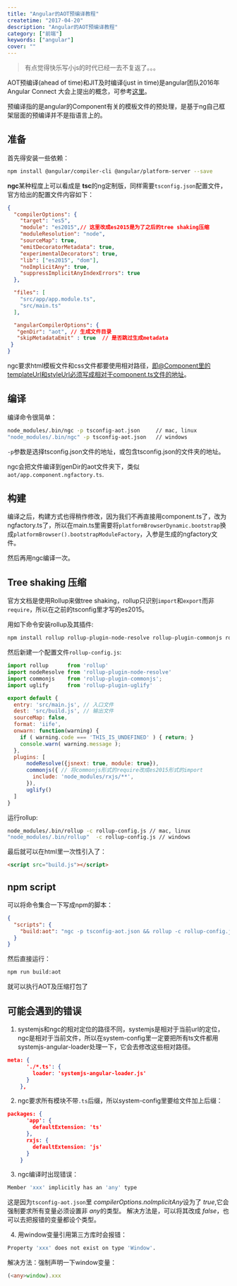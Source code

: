 ```yaml
---
title: "Angular的AOT预编译教程"
createtime: "2017-04-20"
description: "Angular的AOT预编译教程"
category: ["前端"]
keywords: ["angular"]
cover: ""
---
```


> 有点觉得快乐写小js的时代已经一去不复返了。。。

AOT预编译(ahead of time)和JIT及时编译(just in time)是angular团队2016年 Angular Connect 大会上提出的概念，可参考[这里](https://www.youtube.com/watch?v=kW9cJsvcsGo)。

预编译指的是angular的Component有关的模板文件的预处理，是基于ng自己框架层面的预编译并不是指语言上的。

<!-- more -->

## 准备
首先得安装一些依赖：
```bash
npm install @angular/compiler-cli @angular/platform-server --save
```

**ngc**某种程度上可以看成是 **tsc**的ng定制版，同样需要`tsconfig.json`配置文件，官方给出的配置文件内容如下：

```json
{
  "compilerOptions": {
    "target": "es5",
    "module": "es2015",// 这里改成es2015是为了之后的tree shaking压缩
    "moduleResolution": "node",
    "sourceMap": true,
    "emitDecoratorMetadata": true,
    "experimentalDecorators": true,
    "lib": ["es2015", "dom"],
    "noImplicitAny": true,
    "suppressImplicitAnyIndexErrors": true
  },

  "files": [
    "src/app/app.module.ts",
    "src/main.ts"
  ],

  "angularCompilerOptions": {
   "genDir": "aot", // 生成文件目录
   "skipMetadataEmit" : true  // 是否跳过生成metadata
 }
}
```

ngc要求html模板文件和css文件都要使用相对路径，即@Component里的templateUrl和styleUrl必须写成相对于component.ts文件的地址。

## 编译
编译命令很简单：
```bash
node_modules/.bin/ngc -p tsconfig-aot.json     // mac, linux
"node_modules/.bin/ngc" -p tsconfig-aot.json   // windows
```

`-p`参数是选择tsconfig.json文件的地址，或包含tsconfig.json的文件夹的地址。

ngc会把文件编译到genDir的aot文件夹下，类似`aot/app.component.ngfactory.ts`.

## 构建
编译之后，构建方式也得稍作修改，因为我们不再直接用component.ts了，改为ngfactory.ts了，所以在main.ts里需要将`platformBrowserDynamic.bootstrap`换成`platformBrowser().bootstrapModuleFactory`，入参是生成的ngfactory文件。

然后再用ngc编译一次。

## Tree shaking 压缩
官方文档是使用Rollup来做tree shaking，rollup只识别`import`和`export`而非`require`，所以在之前的tsconfig里才写的es2015。

用如下命令安装rollup及其插件:
```bash
npm install rollup rollup-plugin-node-resolve rollup-plugin-commonjs rollup-plugin-uglify --save-dev
```

然后新建一个配置文件`rollup-config.js`:
```js
import rollup      from 'rollup'
import nodeResolve from 'rollup-plugin-node-resolve'
import commonjs    from 'rollup-plugin-commonjs';
import uglify      from 'rollup-plugin-uglify'

export default {
  entry: 'src/main.js', // 入口文件
  dest: 'src/build.js', // 输出文件
  sourceMap: false,
  format: 'iife',
  onwarn: function(warning) {
    if ( warning.code === 'THIS_IS_UNDEFINED' ) { return; }
    console.warn( warning.message );
  },
  plugins: [
      nodeResolve({jsnext: true, module: true}),
      commonjs({ // 将commonjs形式的require改成es2015形式的import
        include: 'node_modules/rxjs/**',
      }),
      uglify()
  ]
}
```

运行rollup:
```bash
node_modules/.bin/rollup -c rollup-config.js // mac, linux
"node_modules/.bin/rollup"  -c rollup-config.js // windows
```

最后就可以在html里一次性引入了：
```html
<script src="build.js"></script>
```

## npm script
可以将命令集合一下写成npm的脚本：
```json
{
  "scripts": {
    "build:aot": "ngc -p tsconfig-aot.json && rollup -c rollup-config.js"
  }
}
```
然后直接运行：
```bash
npm run build:aot
```
就可以执行AOT及压缩打包了

## 可能会遇到的错误
1. systemjs和ngc的相对定位的路径不同，systemjs是相对于当前url的定位，ngc是相对于当前文件，所以在system-config里一定要把所有ts文件都用systemjs-angular-loader处理一下，它会去修改这些相对路径。
```json
meta: {
      './*.ts': {
        loader: 'systemjs-angular-loader.js'
      }
    },
```

2. ngc要求所有模块不带`.ts`后缀，所以system-config里要给文件加上后缀：
```json
packages: {
      'app': {
        defaultExtension: 'ts'
      },
      rxjs: {
        defaultExtension: 'js'
      }
    }
```

3. ngc编译时出现错误：
```bash
Member 'xxx' implicitly has an 'any' type
```
这是因为`tsconfig-aot.json`里 *compilerOptions.noImplicitAny*设为了 *true*,它会强制要求所有变量必须设置非 *any*的类型。
解决方法是，可以将其改成 *false*，也可以去把报错的变量都设个类型。

4. 用window变量引用第三方库时会报错：
```bash
Property 'xxx' does not exist on type 'Window'.
```
解决方法：强制声明一下window变量：
```ts
(<any>window).xxx
```
